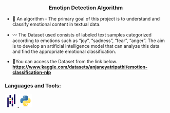<h3 align="center">Emotipn Detection Algorithm</h3>

- 📝 An algorithm - The primary goal of this project is to understand and classify emotional content in textual data.

- 〰️ The Dataset used consists of labeled text samples categorized according to emotions such as “joy”, “sadness”, “fear”, “anger”. The aim is to develop an artificial intelligence model that can analyze this data and find the appropriate emotional classification.

- 🔗You can access the Dataset from the link below. **https://www.kaggle.com/datasets/anjaneyatripathi/emotion-classification-nlp**

<h3 align="left">Languages and Tools:</h3>
<p align="left"> <a href="https://pandas.pydata.org/" target="_blank" rel="noreferrer"> <img src="https://raw.githubusercontent.com/devicons/devicon/2ae2a900d2f041da66e950e4d48052658d850630/icons/pandas/pandas-original.svg" alt="pandas" width="40" height="40"/> </a> <a href="https://www.python.org" target="_blank" rel="noreferrer"> <img src="https://raw.githubusercontent.com/devicons/devicon/master/icons/python/python-original.svg" alt="python" width="40" height="40"/> </a> </p>
